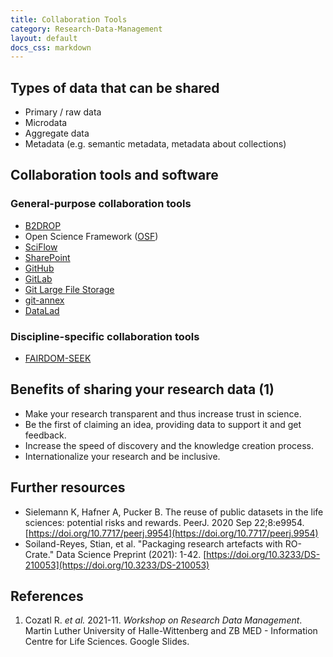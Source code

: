 ```yaml
---
title: Collaboration Tools
category: Research-Data-Management
layout: default
docs_css: markdown
---
```

## Types of data that can be shared
* Primary / raw data
* Microdata
* Aggregate data
* Metadata (e.g. semantic metadata, metadata about collections)

## Collaboration tools and software

### General-purpose collaboration tools
* [B2DROP](https://eudat.eu/services/userdoc/b2drop)
* Open Science Framework ([OSF](https://osf.io/dashboard))
* [SciFlow](https://www.sciflow.net/en/)
* [SharePoint](https://www.microsoft.com/en-us/microsoft-365/sharepoint/collaboration)
* [GitHub](https://github.com/)
* [GitLab](https://gitlab.com/gitlab-org/gitlab)
* [Git Large File Storage](https://git-lfs.github.com/)
* [git-annex](https://git-annex.branchable.com/)
* [DataLad](https://www.datalad.org/#what-is-datalad)

### Discipline-specific collaboration tools
* [FAIRDOM-SEEK](https://seek4science.org/)

## Benefits of sharing your research data (1)
* Make your research transparent and thus increase trust in science.
* Be the first of claiming an idea, providing data to support it and get feedback.
* Increase the speed of discovery and the knowledge creation process.
* Internationalize your research and be inclusive.

## Further resources

* Sielemann K, Hafner A, Pucker B. The reuse of public datasets in the life sciences: potential risks and rewards. PeerJ. 2020 Sep 22;8:e9954. [https://doi.org/10.7717/peerj.9954](https://doi.org/10.7717/peerj.9954)
* Soiland-Reyes, Stian, et al. "Packaging research artefacts with RO-Crate." Data Science Preprint (2021): 1-42. [https://doi.org/10.3233/DS-210053](https://doi.org/10.3233/DS-210053)

## References
1. Cozatl R. *et al.* 2021-11. *Workshop on Research Data Management*. Martin Luther University of Halle-Wittenberg and ZB MED - Information Centre for Life Sciences. Google Slides.
